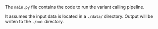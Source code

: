 The `main.py` file contains the code to run the variant calling pipeline.

It assumes the input data is located in a `./data/` directory. Output will be writen to the `./out` directory.
